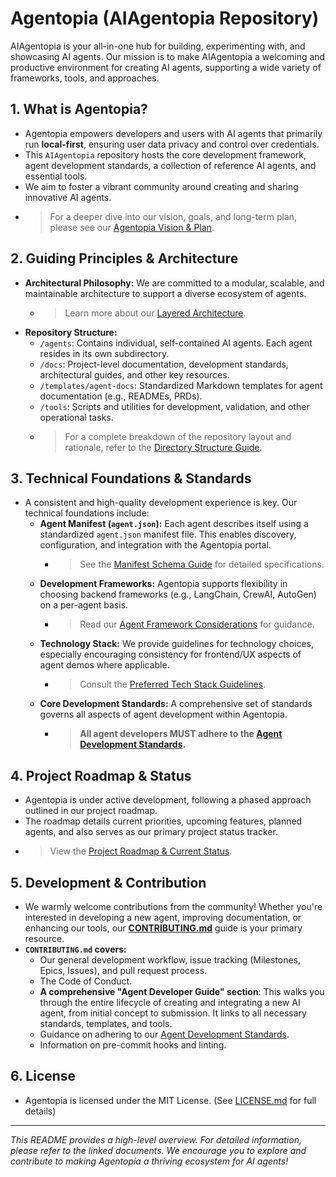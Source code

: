 # Agentopia (AIAgentopia Repository)

<!-- Optional: Badges for build status, version, license, etc. -->
<!-- E.g., [![Build Status](link)](link) [![License: MIT](link)](LICENSE.md) -->

AIAgentopia is your all-in-one hub for building, experimenting with, and showcasing AI agents. Our mission is to make AIAgentopia a welcoming and productive environment for creating AI agents, supporting a wide variety of frameworks, tools, and approaches.

## 1. What is Agentopia?
*   Agentopia empowers developers and users with AI agents that primarily run **local-first**, ensuring user data privacy and control over credentials.
*   This `AIAgentopia` repository hosts the core development framework, agent development standards, a collection of reference AI agents, and essential tools.
*   We aim to foster a vibrant community around creating and sharing innovative AI agents.
*   > For a deeper dive into our vision, goals, and long-term plan, please see our [Agentopia Vision & Plan](docs/agentopia-vision-plan.md).

## 2. Guiding Principles & Architecture
*   **Architectural Philosophy:** We are committed to a modular, scalable, and maintainable architecture to support a diverse ecosystem of agents.
    *   > Learn more about our [Layered Architecture](docs/layered-architecture.md).
*   **Repository Structure:**
    *   `/agents`: Contains individual, self-contained AI agents. Each agent resides in its own subdirectory.
    *   `/docs`: Project-level documentation, development standards, architectural guides, and other key resources.
    *   `/templates/agent-docs`: Standardized Markdown templates for agent documentation (e.g., READMEs, PRDs).
    *   `/tools`: Scripts and utilities for development, validation, and other operational tasks.
    *   > For a complete breakdown of the repository layout and rationale, refer to the [Directory Structure Guide](docs/directory-structure.md).

## 3. Technical Foundations & Standards
*   A consistent and high-quality development experience is key. Our technical foundations include:
    *   **Agent Manifest (`agent.json`):** Each agent describes itself using a standardized `agent.json` manifest file. This enables discovery, configuration, and integration with the Agentopia portal.
        *   > See the [Manifest Schema Guide](docs/manifest-schema-guide.md) for detailed specifications.
    *   **Development Frameworks:** Agentopia supports flexibility in choosing backend frameworks (e.g., LangChain, CrewAI, AutoGen) on a per-agent basis.
        *   > Read our [Agent Framework Considerations](docs/agent-framework-consideration.md) for guidance.
    *   **Technology Stack:** We provide guidelines for technology choices, especially encouraging consistency for frontend/UX aspects of agent demos where applicable.
        *   > Consult the [Preferred Tech Stack Guidelines](docs/preferred-tech-stack-guidelines.md).
    *   **Core Development Standards:** A comprehensive set of standards governs all aspects of agent development within Agentopia.
        *   > **All agent developers MUST adhere to the [Agent Development Standards](docs/agent-development-standards.md).**

## 4. Project Roadmap & Status
*   Agentopia is under active development, following a phased approach outlined in our project roadmap.
*   The roadmap details current priorities, upcoming features, planned agents, and also serves as our primary project status tracker.
*   > View the [Project Roadmap & Current Status](ROADMAP.md).

## 5. Development & Contribution
*   We warmly welcome contributions from the community! Whether you're interested in developing a new agent, improving documentation, or enhancing our tools, our [**CONTRIBUTING.md**](CONTRIBUTING.md) guide is your primary resource.
*   **`CONTRIBUTING.md` covers:**
    *   Our general development workflow, issue tracking (Milestones, Epics, Issues), and pull request process.
    *   The Code of Conduct.
    *   **A comprehensive "Agent Developer Guide" section**: This walks you through the entire lifecycle of creating and integrating a new AI agent, from initial concept to submission. It links to all necessary standards, templates, and tools.
    *   Guidance on adhering to our [Agent Development Standards](docs/agent-development-standards.md).
    *   Information on pre-commit hooks and linting.

## 6. License
*   Agentopia is licensed under the MIT License. (See [LICENSE.md](LICENSE.md) for full details)

---
*This README provides a high-level overview. For detailed information, please refer to the linked documents. We encourage you to explore and contribute to making Agentopia a thriving ecosystem for AI agents!*
